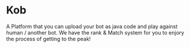 # Kob
A Platform that you can upload your bot as java code and play against human / another bot. We have the rank & Match system for you to enjory the process of getting to the peak!
